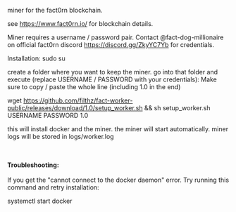 miner for the fact0rn blockchain.

see https://www.fact0rn.io/ for blockchain details.

Miner requires a username / password pair. Contact @fact-dog-millionaire
 on official fact0rn discord https://discord.gg/ZkyYC7Yb for credentials.

Installation:
sudo su

create a folder where you want to keep the miner.
go into that folder and execute (replace USERNAME / PASSWORD with your credentials):
Make sure to copy / paste the whole line (including 1.0 in the end)

wget https://github.com/filthz/fact-worker-public/releases/download/1.0/setup_worker.sh && sh setup_worker.sh USERNAME PASSWORD 1.0

this will install docker and the miner. the miner will start automatically.
miner logs will be stored in logs/worker.log 


<br/><br/><b>Troubleshooting:</b><br/><br/>
If you get the "cannot connect to the docker daemon" error. Try running this command and retry installation:

systemctl start docker
